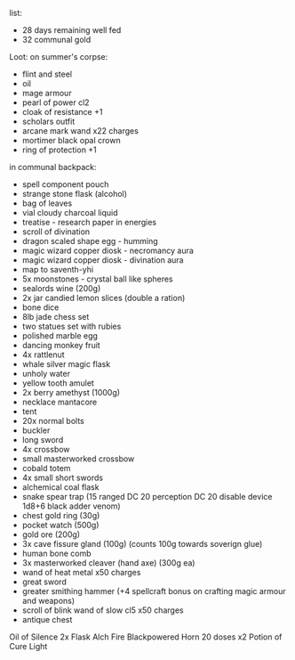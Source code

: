 
list: 
- 28 days remaining well fed 
- 32 communal gold 

Loot: 
on summer's corpse: 
- flint and steel 
- oil 
- mage armour 
- pearl of power cl2 
- cloak of resistance +1 
- scholars outfit 
- arcane mark wand x22 charges 
- mortimer black opal crown 
- ring of protection +1 

in communal backpack: 
- spell component pouch 
- strange stone flask (alcohol) 
- bag of leaves 
- vial cloudy charcoal liquid 
- treatise - research paper in energies 
- scroll of divination 
- dragon scaled shape egg - humming 
- magic wizard copper diosk - necromancy aura 
- magic wizard copper diosk - divination aura 
- map to saventh-yhi 
- 5x moonstones - crystal ball like spheres 
- sealords wine (200g) 
- 2x jar candied lemon slices (double a ration) 
- bone dice 
- 8lb jade chess set
- two statues set with rubies 
- polished marble egg 
- dancing monkey fruit 
- 4x rattlenut 
- whale silver magic flask 
- unholy water 
- yellow tooth amulet 
- 2x berry amethyst (1000g) 
- necklace mantacore 
- tent 
- 20x normal bolts 
- buckler 
- long sword 
- 4x crossbow 
- small masterworked crossbow 
- cobald totem 
- 4x small short swords 
- alchemical coal flask 
- snake spear trap (15 ranged DC 20 perception DC 20 disable device 1d8+6 black adder venom) 
- chest gold ring (30g) 
- pocket watch (500g) 
- gold ore (200g) 
- 3x cave fissure gland (100g) (counts 100g towards soverign glue) 
- human bone comb 
- 3x masterworked cleaver (hand axe) (300g ea) 
- wand of heat metal x50 charges 
- great sword 
- greater smithing hammer (+4 spellcraft bonus on crafting magic armour and weapons) 
- scroll of blink wand of slow cl5 x50 charges 
- antique chest


Oil of Silence
2x Flask Alch Fire
Blackpowered Horn 20 doses x2
Potion of Cure Light